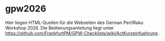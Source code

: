 # gpw2026

Hier liegen HTML-Quellen für die Webseiten des German Perl/Raku Workshop 2026.
Die Bedienungsanleitung liegt unter
https://github.com/FrankfurtPM/GPW-Checklists/wiki/ActKurzeinfuehrung
.
